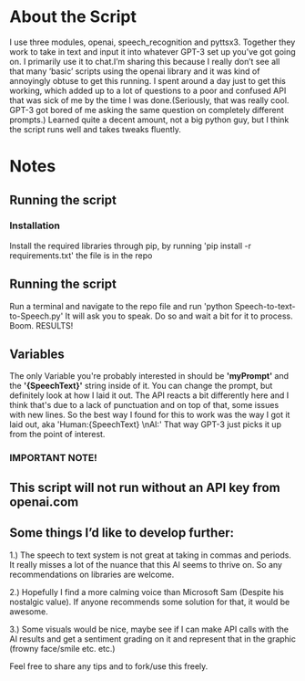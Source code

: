 # About the Script

I use three modules, openai, speech_recognition and pyttsx3. Together they work to take in text and input it into whatever GPT-3 set up you’ve got going on. 
I primarily use it to chat.I’m sharing this because I really don’t see all that many ‘basic’ scripts using the openai library and it was kind of annoyingly obtuse to 
get this running. I spent around a day just to get this working, which added up to a lot of questions to a poor and confused API that was sick of me by the time I was
done.(Seriously, that was really cool. GPT-3 got bored of me asking the same question on completely different prompts.) Learned quite a decent amount, not a big python 
guy, but I think the script runs well and takes tweaks fluently.


# Notes

## Running the script

### Installation

Install the required libraries through pip, by running 'pip install -r requirements.txt' the file is in the repo

## Running the script

Run a terminal and navigate to the repo file and run 'python Speech-to-text-to-Speech.py' It will ask you to speak. Do so and wait a bit for it to process. Boom.
RESULTS!

## Variables

The only Variable you're probably interested in should be **'myPrompt'** and the **'{SpeechText}'** string inside of it. You can change the prompt, but definitely look at how
I laid it out. The API reacts a bit differently here and I think that's due to a lack of punctuation and on top of that, some issues with new lines. So the best way
I found for this to work was the way I got it laid out, aka 'Human:{SpeechText} \nAI:' That way GPT-3 just picks it up from the point of interest.

### IMPORTANT NOTE! 

## This script will not run without an API key from openai.com

## Some things I’d like to develop further:

1.) The speech to text system is not great at taking in commas and periods. It really misses a lot of the nuance that this AI seems to thrive on. So any recommendations on libraries are welcome.

2.) Hopefully I find a more calming voice than Microsoft Sam (Despite his nostalgic value). If anyone recommends some solution for that, it would be awesome.

3.) Some visuals would be nice, maybe see if I can make API calls with the AI results and get a sentiment grading on it and represent that in the graphic (frowny face/smile etc. etc.)

Feel free to share any tips and to fork/use this freely.
